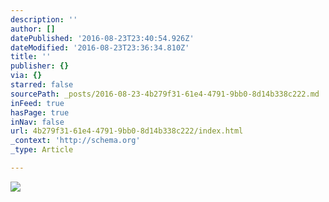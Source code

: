 ```yaml
---
description: ''
author: []
datePublished: '2016-08-23T23:40:54.926Z'
dateModified: '2016-08-23T23:36:34.810Z'
title: ''
publisher: {}
via: {}
starred: false
sourcePath: _posts/2016-08-23-4b279f31-61e4-4791-9bb0-8d14b338c222.md
inFeed: true
hasPage: true
inNav: false
url: 4b279f31-61e4-4791-9bb0-8d14b338c222/index.html
_context: 'http://schema.org'
_type: Article

---
```

![](https://the-grid-user-content.s3-us-west-2.amazonaws.com/820db620-0b30-427c-91b8-acc08bcb6274.jpg)